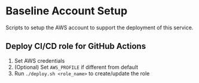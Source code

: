 # Baseline Account Setup

Scripts to setup the AWS account to support the deployment of this service.

## Deploy CI/CD role for GitHub Actions

1. Set AWS credentials
2. (Optional) Set `AWS_PROFILE` if different from default
3. Run `./deploy.sh <role_name>` to create/update the role

